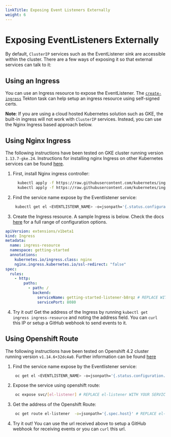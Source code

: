 ```yaml
---
linkTitle: Exposing Event Listeners Externally
weight: 6
---
```

# Exposing EventListeners Externally

By default, `ClusterIP` services such as the EventListener sink are accessible
within the cluster. There are a few ways of exposing it so that external
services can talk to it:

## Using an Ingress

You can use an Ingress resource to expose the EventListener. The
[`create-ingress`](/vault/Triggers-v0.6.1/create-ingress.yaml) Tekton task can help setup an ingress
resource using self-signed certs.

**Note**: If you are using a cloud hosted Kubernetes solution such as GKE, the
built-in ingress will not work with `ClusterIP` services. Instead, you can use
the Nginx Ingress based approach below.

## Using Nginx Ingress

The following instructions have been tested on GKE cluster running version
`1.13.7-gke.24`. Instructions for installing nginx Ingress on other Kubernetes
services can be found
[here](https://kubernetes.github.io/ingress-nginx/deploy/).

1. First, install Nginx ingress controller:
   ```sh
     kubectl apply -f https://raw.githubusercontent.com/kubernetes/ingress-nginx/master/deploy/static/mandatory.yaml
     kubectl apply -f https://raw.githubusercontent.com/kubernetes/ingress-nginx/master/deploy/static/provider/cloud-generic.yaml
   ```
2. Find the service name expose by the Eventlistener service:
   ```sh
    kubectl get el <EVENTLISTENR_NAME> -o=jsonpath='{.status.configuration.generatedName}'
   ```
3. Create the Ingress resource. A sample Ingress is below. Check the docs
   [here](https://kubernetes.github.io/ingress-nginx/user-guide/nginx-configuration/)
   for a full range of configuration options.

```yaml
apiVersion: extensions/v1beta1
kind: Ingress
metadata:
  name: ingress-resource
  namespace: getting-started
  annotations:
    kubernetes.io/ingress.class: nginx
    nginx.ingress.kubernetes.io/ssl-redirect: "false"
spec:
  rules:
    - http:
        paths:
          - path: /
            backend:
              serviceName: getting-started-listener-b8rqz # REPLACE WITH YOUR SERVICE NAME FROM STEP 2
              servicePort: 8080
```

4. Try it out! Get the address of the Ingress by running
   `kubectl get ingress ingress-resource` and noting the address field. You can
   `curl` this IP or setup a GitHub webhook to send events to it.

## Using Openshift Route

The following instructions have been tested on Openshift 4.2 cluster running
version `v1.14.6+32dc4a0`. Further information can be found
[here](https://docs.okd.io/latest/architecture/networking/routes.html)

1. Find the service name expose by the Eventlistener service:
   ```sh
    oc get el <EVENTLISTENR_NAME> -o=jsonpath='{.status.configuration.generatedName}'
   ```
2. Expose the service using openshift route:
   ```sh
    oc expose svc/[el-listener] # REPLACE el-listener WITH YOUR SERVICE NAME FROM STEP 1
   ```
3. Get the address of the Openshift Route:
   ```sh
    oc get route el-listener  -o=jsonpath='{.spec.host}' # REPLACE el-listener WITH YOUR SERVICE NAME FROM STEP 1
   ```
4. Try it out! You can use the url received above to setup a GitHub webhook for
   receiving events or you can `curl` this url.
